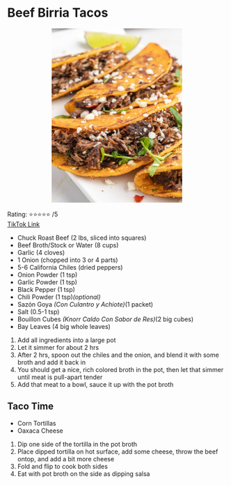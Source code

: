 # Beef Birria Tacos
<p align="center">
  <img src="images/beef-birria-tacos.jpg" width="300" height="400">
</p>

Rating: :star::star::star::star::star: /5  
[TikTok Link](https://vm.tiktok.com/TTPdBf9jEj/)  
- Chuck Roast Beef (2 lbs, sliced into squares)
- Beef Broth/Stock or Water (8 cups)
- Garlic (4 cloves)
- 1 Onion (chopped into 3 or 4 parts)
- 5-6 California Chiles (dried peppers)
- Onion Powder (1 tsp)
- Garlic Powder (1 tsp)
- Black Pepper (1 tsp)
- Chili Powder (1 tsp)*(optional)*
- Sazón Goya *(Con Culantro y Achiote)*(1 packet)
- Salt (0.5-1 tsp)
- Bouillon Cubes *(Knorr Caldo Con Sabor de Res)*(2 big cubes)
- Bay Leaves (4 big whole leaves)

1. Add all ingredients into a large pot
2. Let it simmer for about 2 hrs
3. After 2 hrs, spoon out the chiles and the onion, and blend it with some broth and add it back in
4. You should get a nice, rich colored broth in the pot, then let that simmer until meat is pull-apart tender
5. Add that meat to a bowl, sauce it up with the pot broth

## Taco Time
- Corn Tortillas
- Oaxaca Cheese

1. Dip one side of the tortilla in the pot broth
2. Place dipped tortilla on hot surface, add some cheese, throw the beef ontop, and add a bit more cheese
3. Fold and flip to cook both sides
4. Eat with pot broth on the side as dipping salsa
